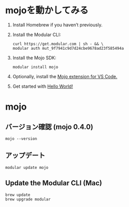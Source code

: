 # mojoを動かしてみる

1. Install Homebrew if you haven’t previously.
2. Install the Modular CLI:

    ```
    curl https://get.modular.com | sh - && \
    modular auth mut_9f7941c9d7d24cbe9678ad23f585494a
    ```

3. Install the Mojo SDK:

    `modular install mojo`

4. Optionally, install the [Mojo extension for VS Code.](https://marketplace.visualstudio.com/items?itemName=modular-mojotools.vscode-mojo)
5. Get started with [Hello World!](https://docs.modular.com/mojo/manual/get-started/hello-world.html)

# mojo
## バージョン確認 (mojo 0.4.0)
`mojo --version`

## アップデート
`modular update mojo`

## Update the Modular CLI (Mac)
```
brew update
brew upgrade modular
```
